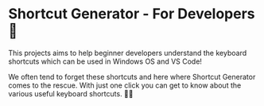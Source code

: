 # Shortcut Generator - For Developers 🌻

This projects aims to help beginner developers understand the keyboard shortcuts which can be used in Windows OS and VS Code!

We often tend to forget these shortcuts and here where Shortcut Generator comes to the rescue. With just one click you can get to know about the various useful keyboard shortcuts. 🧚‍♀️
